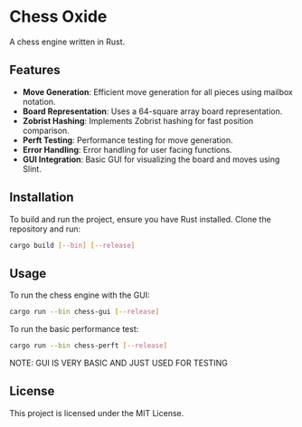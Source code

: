 # Chess Oxide

A chess engine written in Rust.

## Features

- **Move Generation**: Efficient move generation for all pieces using mailbox notation.
- **Board Representation**: Uses a 64-square array board representation.
- **Zobrist Hashing**: Implements Zobrist hashing for fast position comparison.
- **Perft Testing**: Performance testing for move generation.
- **Error Handling**: Error handling for user facing functions.
- **GUI Integration**: Basic GUI for visualizing the board and moves using Slint.

## Installation

To build and run the project, ensure you have Rust installed. Clone the repository and run:


```sh
cargo build [--bin] [--release]
```

## Usage

To run the chess engine with the GUI:

```sh
cargo run --bin chess-gui [--release]
```

To run the basic performance test:
```sh
cargo run --bin chess-perft [--release]
```

NOTE: GUI IS VERY BASIC AND JUST USED FOR TESTING

## License
This project is licensed under the MIT License.